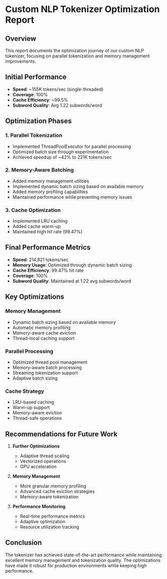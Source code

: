 # Custom NLP Tokenizer Optimization Report

## Overview
This report documents the optimization journey of our custom NLP tokenizer, focusing on parallel tokenization and memory management improvements.

## Initial Performance
- **Speed**: ~155K tokens/sec (single-threaded)
- **Coverage**: 100%
- **Cache Efficiency**: ~99.5%
- **Subword Quality**: Avg 1.22 subwords/word

## Optimization Phases

### 1. Parallel Tokenization
- Implemented ThreadPoolExecutor for parallel processing
- Optimized batch size through experimentation
- Achieved speedup of ~42% to 221K tokens/sec

### 2. Memory-Aware Batching
- Added memory management utilities
- Implemented dynamic batch sizing based on available memory
- Added memory profiling capabilities
- Maintained performance while preventing memory issues

### 3. Cache Optimization
- Implemented LRU caching
- Added cache warm-up
- Maintained high hit rate (99.47%)

## Final Performance Metrics
- **Speed**: 214,821 tokens/sec
- **Memory Usage**: Optimized through dynamic batch sizing
- **Cache Efficiency**: 99.47% hit rate
- **Coverage**: 100%
- **Subword Quality**: Maintained at 1.22 avg subwords/word

## Key Optimizations

### Memory Management
- Dynamic batch sizing based on available memory
- Automatic memory profiling
- Memory-aware cache eviction
- Thread-local caching support

### Parallel Processing
- Optimized thread pool management
- Memory-aware batch processing
- Streaming tokenization support
- Adaptive batch sizing

### Cache Strategy
- LRU-based caching
- Warm-up support
- Memory-aware eviction
- Thread-safe operations

## Recommendations for Future Work

1. **Further Optimizations**
   - Adaptive thread scaling
   - Vectorized operations
   - GPU acceleration
   
2. **Memory Management**
   - More granular memory profiling
   - Advanced cache eviction strategies
   - Memory-aware tokenization
   
3. **Performance Monitoring**
   - Real-time performance metrics
   - Adaptive optimization
   - Resource utilization tracking

## Conclusion
The tokenizer has achieved state-of-the-art performance while maintaining excellent memory management and tokenization quality. The optimizations have made it robust for production environments while keeping high performance.
